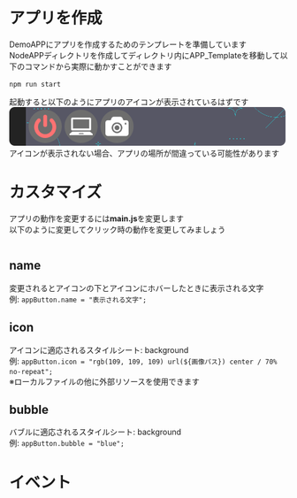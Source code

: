 # アプリを作成  
DemoAPPにアプリを作成するためのテンプレートを準備しています  
NodeAPPディレクトリを作成してディレクトリ内にAPP_Templateを移動して以下のコマンドから実際に動かすことができます  
```
npm run start
```
起動すると以下のようにアプリのアイコンが表示されているはずです  
![テンプレートアプリ](./image.png)  
アイコンが表示されない場合、アプリの場所が間違っている可能性があります  


# カスタマイズ  
アプリの動作を変更するには**main.js**を変更します  
以下のように変更してクリック時の動作を変更してみましょう
```

```


## name  
変更されるとアイコンの下とアイコンにホバーしたときに表示される文字  
例: `appButton.name = "表示される文字";`  

## icon  
アイコンに適応されるスタイルシート: background  
例: `appButton.icon = "rgb(109, 109, 109) url(${画像パス}) center / 70% no-repeat";`  
※ローカルファイルの他に外部リソースを使用できます  

## bubble  
バブルに適応されるスタイルシート: background  
例: `appButton.bubble = "blue";`  

# イベント  

